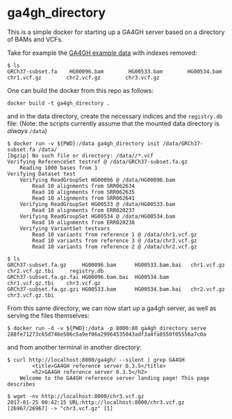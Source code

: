 # ga4gh_directory

This is a simple docker for starting up a GA4GH server based on a directory of BAMs and VCFs.

Take for example the [GA4GH example data](https://github.com/ga4gh/server/releases/download/data/ga4gh-example-data_4.6.tar) with
indexes removed:

```
$ ls
GRCh37-subset.fa    HG00096.bam        HG00533.bam        HG00534.bam        chr1.vcf.gz        chr2.vcf.gz        chr3.vcf.gz
```

One can build the docker from this repo as follows:

```
docker build -t ga4gh_directory .
```

and in the data directory, create the necessary indices and the `registry.db` file: (Note: the scripts currently
assume that the mounted data directory is _always_ `/data`)

```
$ docker run -v ${PWD}:/data ga4gh_directory init /data/GRCh37-subset.fa /data/
[bgzip] No such file or directory: /data//*.vcf
Verifying ReferenceSet testref @ /data/GRCh37-subset.fa.gz
    Reading 1000 bases from 1
Verifying Dataset test
    Verifying ReadGroupSet HG00096 @ /data/HG00096.bam
        Read 10 alignments from SRR062634
        Read 10 alignments from SRR062635
        Read 10 alignments from SRR062641
    Verifying ReadGroupSet HG00533 @ /data/HG00533.bam
        Read 10 alignments from ERR020237
    Verifying ReadGroupSet HG00534 @ /data/HG00534.bam
        Read 10 alignments from ERR020238
    Verifying VariantSet testvars
        Read 10 variants from reference 1 @ /data/chr1.vcf.gz
        Read 10 variants from reference 3 @ /data/chr3.vcf.gz
        Read 10 variants from reference 2 @ /data/chr2.vcf.gz

$ ls
GRCh37-subset.fa.gz     HG00096.bam      HG00533.bam.bai   chr1.vcf.gz        chr2.vcf.gz.tbi     registry.db
GRCh37-subset.fa.gz.fai HG00096.bam.bai  HG00534.bam       chr1.vcf.gz.tbi    chr3.vcf.gz
GRCh37-subset.fa.gz.gzi HG00533.bam      HG00534.bam.bai   chr2.vcf.gz        chr3.vcf.gz.tbi
```

From this same directory, we can now start up a ga4gh server, as well as serving the files themselves:

```
$ docker run -d -v ${PWD}:/data -p 8000:80 ga4gh_directory serve
288fe71273c65d746e506c5a9ef06a29964535043adf3a4fa8550f05556a7c0a

```

and from another terminal in another directory:
```
$ curl http://localhost:8000/ga4gh/ --silent | grep GA4GH
        <title>GA4GH reference server 0.3.5</title>
        <h2>GA4GH reference server 0.3.5</h2>
    Welcome to the GA4GH reference server landing page! This page describes

$ wget -nv http://localhost:8000/chr3.vcf.gz
2017-01-25 00:42:15 URL:http://localhost:8000/chr3.vcf.gz [26967/26967] -> "chr3.vcf.gz" [1]
```
